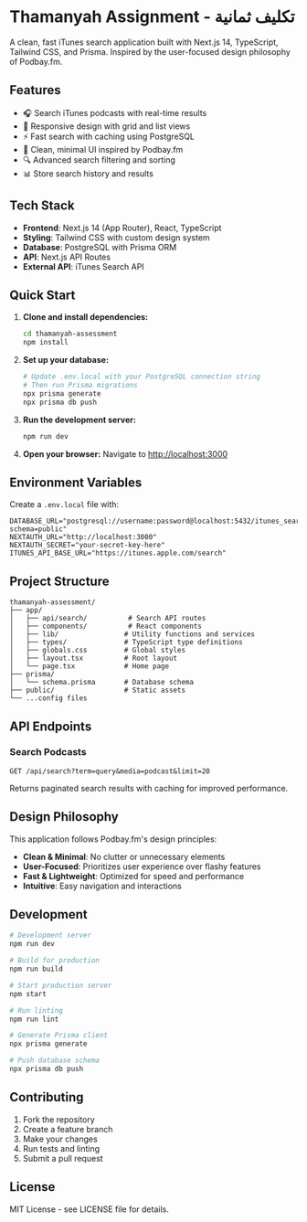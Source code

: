 # Thamanyah Assignment - تكليف ثمانية

A clean, fast iTunes search application built with Next.js 14, TypeScript, Tailwind CSS, and Prisma. Inspired by the user-focused design philosophy of Podbay.fm.

## Features

- 🎧 Search iTunes podcasts with real-time results
- 📱 Responsive design with grid and list views
- ⚡ Fast search with caching using PostgreSQL
- 🎨 Clean, minimal UI inspired by Podbay.fm
- 🔍 Advanced search filtering and sorting
- 📊 Store search history and results

## Tech Stack

- **Frontend**: Next.js 14 (App Router), React, TypeScript
- **Styling**: Tailwind CSS with custom design system
- **Database**: PostgreSQL with Prisma ORM
- **API**: Next.js API Routes
- **External API**: iTunes Search API

## Quick Start

1. **Clone and install dependencies:**
   ```bash
   cd thamanyah-assessment
   npm install
   ```

2. **Set up your database:**
   ```bash
   # Update .env.local with your PostgreSQL connection string
   # Then run Prisma migrations
   npx prisma generate
   npx prisma db push
   ```

3. **Run the development server:**
   ```bash
   npm run dev
   ```

4. **Open your browser:**
   Navigate to [http://localhost:3000](http://localhost:3000)

## Environment Variables

Create a `.env.local` file with:

```env
DATABASE_URL="postgresql://username:password@localhost:5432/itunes_search_db?schema=public"
NEXTAUTH_URL="http://localhost:3000"
NEXTAUTH_SECRET="your-secret-key-here"
ITUNES_API_BASE_URL="https://itunes.apple.com/search"
```

## Project Structure

```
thamanyah-assessment/
├── app/
│   ├── api/search/          # Search API routes
│   ├── components/          # React components
│   ├── lib/                # Utility functions and services
│   ├── types/              # TypeScript type definitions
│   ├── globals.css         # Global styles
│   ├── layout.tsx          # Root layout
│   └── page.tsx            # Home page
├── prisma/
│   └── schema.prisma       # Database schema
├── public/                 # Static assets
└── ...config files
```

## API Endpoints

### Search Podcasts
```
GET /api/search?term=query&media=podcast&limit=20
```

Returns paginated search results with caching for improved performance.

## Design Philosophy

This application follows Podbay.fm's design principles:
- **Clean & Minimal**: No clutter or unnecessary elements
- **User-Focused**: Prioritizes user experience over flashy features
- **Fast & Lightweight**: Optimized for speed and performance
- **Intuitive**: Easy navigation and interactions

## Development

```bash
# Development server
npm run dev

# Build for production
npm run build

# Start production server
npm start

# Run linting
npm run lint

# Generate Prisma client
npx prisma generate

# Push database schema
npx prisma db push
```

## Contributing

1. Fork the repository
2. Create a feature branch
3. Make your changes
4. Run tests and linting
5. Submit a pull request

## License

MIT License - see LICENSE file for details.